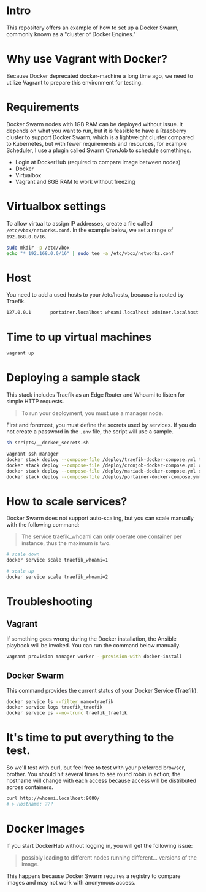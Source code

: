 # Intro

This repository offers an example of how to set up a Docker Swarm, commonly known as a "cluster of Docker Engines."

# Why use Vagrant with Docker?

Because Docker deprecated docker-machine a long time ago, we need to utilize Vagrant to prepare this environment for testing.

# Requirements

Docker Swarm nodes with 1GB RAM can be deployed without issue. It depends on what you want to run, but it is feasible to have a Raspberry cluster to support Docker Swarm, which is a lightweight cluster compared to Kubernetes, but with fewer requirements and resources, for example Scheduler, I use a plugin called Swarm CronJob to schedule somethings.

- Login at DockerHub (required to compare image between nodes)
- Docker
- Virtualbox
- Vagrant and 8GB RAM to work without freezing

# Virtualbox settings

To allow virtual to assign IP addresses, create a file called `/etc/vbox/networks.conf`. In the example below, we set a range of `192.168.0.0/16`.

```bash
sudo mkdir -p /etc/vbox
echo "* 192.168.0.0/16" | sudo tee -a /etc/vbox/networks.conf
```

# Host

You need to add a used hosts to your /etc/hosts, because is routed by Traefik.

```text
127.0.0.1       portainer.localhost whoami.localhost adminer.localhost
```

# Time to up virtual machines

```bash
vagrant up
```

# Deploying a sample stack

This stack includes Traefik as an Edge Router and Whoami to listen for simple HTTP requests.


> To run your deployment, you must use a manager node.

First and foremost, you must define the secrets used by services.
If you do not create a password in the `.env` file, the script will use a sample.

```bash
sh scripts/__docker_secrets.sh 
```


```bash
vagrant ssh manager
docker stack deploy --compose-file /deploy/traefik-docker-compose.yml traefik
docker stack deploy --compose-file /deploy/cronjob-docker-compose.yml cron
docker stack deploy --compose-file /deploy/mariadb-docker-compose.yml db
docker stack deploy --compose-file /deploy/portainer-docker-compose.yml portainer
```

# How to scale services?

Docker Swarm does not support auto-scaling, but you can scale manually with the following command:

> The service traefik_whoami can only operate one container per instance, thus the maximum is two.

```bash
# scale down
docker service scale traefik_whoami=1 

# scale up
docker service scale traefik_whoami=2
```

# Troubleshooting

## Vagrant

If something goes wrong during the Docker installation, the Ansible playbook will be invoked. You can run the command below manually.

```bash
vagrant provision manager worker --provision-with docker-install
```

## Docker Swarm

This command provides the current status of your Docker Service (Traefik).

```bash
docker service ls --filter name=traefik
docker service logs traefik_traefik
docker service ps --no-trunc traefik_traefik
```

# It's time to put everything to the test.

So we'll test with curl, but feel free to test with your preferred browser, brother.
You should hit several times to see round robin in action; the hostname will change with each access because access will be distributed across containers.

```bash
curl http://whoami.localhost:9080/
# > Hostname: ???
```

# Docker Images

If you start DockerHub without logging in, you will get the following issue:

> possibly leading to different nodes running different... versions of the image.

This happens because Docker Swarm requires a registry to compare images and may not work with anonymous access.